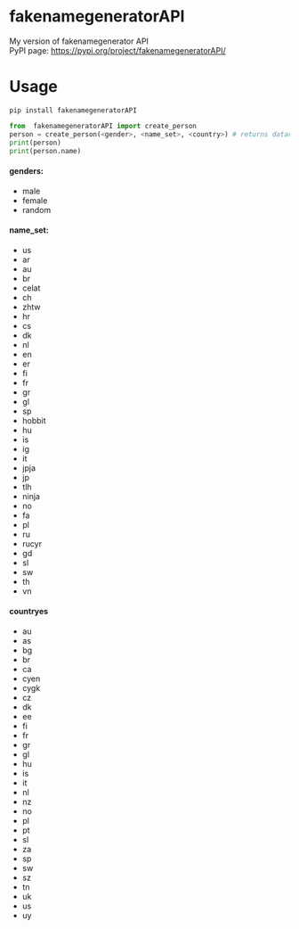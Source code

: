 # fakenamegeneratorAPI
My version of fakenamegenerator API<br>
PyPI page: https://pypi.org/project/fakenamegeneratorAPI/

#   Usage
```
pip install fakenamegeneratorAPI
```

```python
from  fakenamegeneratorAPI import create_person
person = create_person(<gender>, <name_set>, <country>) # returns dataclass
print(person)
print(person.name)
```


#### genders:
 - male
 - female
 - random
#### name_set:
 - us
 - ar
 - au
 - br
 - celat
 - ch
 - zhtw
 - hr
 - cs
 - dk
 - nl
 - en
 - er
 - fi
 - fr
 - gr
 - gl
 - sp
 - hobbit
 - hu
 - is
 - ig
 - it
 - jpja
 - jp
 - tlh
 - ninja
 - no
 - fa
 - pl
 - ru
 - rucyr
 - gd
 - sl
 - sw
 - th
 - vn
#### countryes
 - au
 - as
 - bg
 - br
 - ca
 - cyen
 - cygk
 - cz
 - dk
 - ee
 - fi
 - fr
 - gr
 - gl
 - hu
 - is
 - it
 - nl
 - nz
 - no
 - pl
 - pt
 - sl
 - za
 - sp
 - sw
 - sz
 - tn
 - uk
 - us
 - uy
